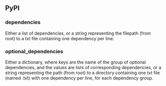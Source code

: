 

## PyPI

### dependencies
Either a list of dependencies, or a string representing the filepath (from root) to a txt file containing one
dependency per line.

### optional_dependencies
Either a dictionary, where keys are the name of the group of optional dependencies, and the values are lists of
corresponding dependencies, or a string representing the path (from root) to a directory containing one
txt file (named <group name>.txt) with one dependency per line, for each dependency group.
